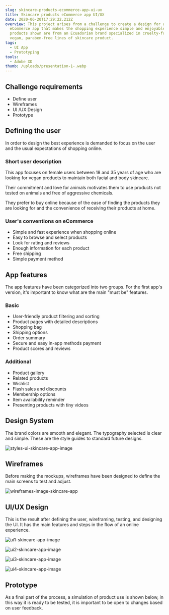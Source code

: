 ```yaml
---
slug: skincare-products-ecommerce-app-ui-ux
title: Skincare products eCommerce app UI/UX
date: 2020-06-20T17:29:22.212Z
overview: This project arises from a challenge to create a design for an
  eCommerce app that makes the shopping experience simple and enjoyable.  The
  products shown are from an Ecuadorian brand specialized in cruelty-free,
  vegan, paraben-free lines of skincare product.
tags:
  - UI App
  - Prototyping
tools:
  - Adobe XD
thumb: /uploads/presentation-1-.webp
---
```

## Challenge requirements

* Define user
* Wireframes
* UI /UX Design
* Prototype

## Defining the user

In order to design the best experience is demanded to focus on the user and the usual expectations of shopping online.

### Short user description

This app focuses on female users between 18 and 35 years of age who are looking for vegan products to maintain both facial and body skincare.

Their commitment and love for animals motivates them to use products not tested on animals and free of aggressive chemicals.

They prefer to buy online because of the ease of finding the products they are looking for and the convenience of receiving their products at home.

### User's conventions on eCommerce

* Simple and fast experience when shopping online
* Easy to browse and select products
* Look for rating and reviews
* Enough information for each product
* Free shipping
* Simple payment method

## App features

The app features have been categorized into two groups. For the first app's version, it's important to know what are the main "must be" features.

### Basic

* User-friendly product filtering and sorting
* Product pages with detailed descriptions
* Shopping bag
* Shipping options
* Order summary
* Secure and easy in-app methods payment
* Product scores and reviews

### Additional

* Product gallery
* Related products
* Wishlist
* Flash sales and discounts
* Membership options
* Item availability reminder
* Presenting products with tiny videos

## Design System

The brand colors are smooth and elegant. The typography selected is clear and simple. These are the style guides to standard future designs.

![styles-ui-skincare-app-image](/uploads/style-skincare-app-image-ui.webp "styles-ui-skincare-app-image")

## Wireframes

Before making the mockups, wireframes have been designed to define the main screens to test and adjust.

![wireframes-image-skincare-app](/uploads/wireframes-skincare-app-image.webp "wireframes-image-skincare-app")

## UI/UX Design

This is the result after defining the user, wireframing, testing, and designing the UI. It has the main features and steps in the flow of an online experience.

![ui1-skincare-app-image](/uploads/ui1-skincare-app-image.webp "ui1-skincare-app-image")

![ui2-skincare-app-image](/uploads/ui2-skincare-app-image.webp "ui2-skincare-app-image")

![ui3-skincare-app-image](/uploads/u3-skincare-app-image.webp "ui3-skincare-app-image")

![ui4-skincare-app-image](/uploads/u4-skincare-app-image.webp "ui4-skincare-app-image")

## Prototype

As a final part of the process, a simulation of product use is shown below, in this way it is ready to be tested, it is important to be open to changes based on user feedback.